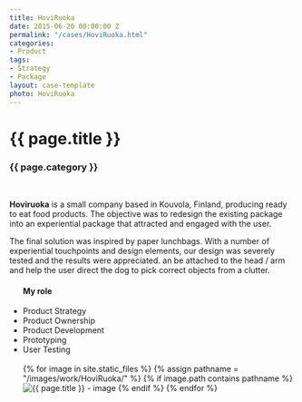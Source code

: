 ```yaml
---
title: HoviRuoka
date: 2015-06-20 00:00:00 Z
permalink: "/cases/HoviRuoka.html"
categories:
- Product
tags:
- Strategy
- Package
layout: case-template 
photo: HoviRuoka
---
```


<div class="main-column">
<h1>{{ page.title }}</h1>
<h3>{{ page.category }}</h3>
<br>
<p>
<strong>Hoviruoka</strong> is a small company based in Kouvola, Finland, producing ready to eat food products. The objective was to redesign the existing package into an experiential package that attracted and engaged with the user. 

The final solution was inspired by paper lunchbags. With a number of experiential touchpoints and design elements, our design was severely tested and the results were appreciated. an be attached to the head / arm and help the user direct the dog to pick correct objects from a clutter.
</p>
</div>

<div class="side-column">
<ul>
<h4> My role </h4>
<li>Product Strategy</li>
<li>Product Ownership</li>
<li>Product Development</li>
<li>Prototyping</li>
<li>User Testing</li>
<br>

<div class="gallery">
{% for image in site.static_files %}
{% assign pathname = "/images/work/HoviRuoka/" %}
{% if image.path contains pathname %}
<img src="{{ site.baseurl }}{{ image.path }}" alt="{{ page.title }} - image" class="gallery-item">
{% endif %}
{% endfor %}